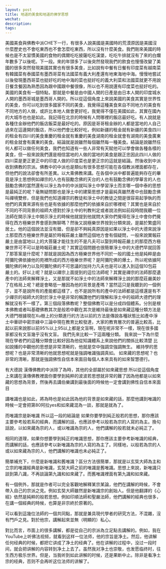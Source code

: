 ```yaml
---
layout: post
title: 地道的美食和地道的佛学思想
wechat: 
description: 
tags:
---
```


美國美食與佛教中派CHE下一行，有很多人說美國是美國時的荒漠原因是美國沒什麼歷史也不會吃東西也不會怎麼吃東西，所以沒有什麼美食。我們剛來美國的時候也是不太習慣美國的食物的偶爾吃吃披薩吃吃漢堡，吃吃牛排就沒有了來的白爛年數多了以後呢。下一段。來的年頭多了以後突然發現我們的飲食也慢慢改變了美國的很多突然發現美國其實也有很多美食，比如說有中餐有日餐有印度菜有越南菜有韓國菜有泰國菜有墨西哥菜有法國菜有義大利產還有地東海地中海。慢慢地嘗試以後發現墨西哥菜也挺好吃的地中海的菜也挺好吃的義大利菜和法國菜就更不用說日餐含餐因為熟悉因為跟中國跟中餐很像，所以也不用說還有印度菜也挺好吃的。美國的美食有一個特點，那就是中餐是由中國人開的日產是由日本人開的印度城水人開的墨西哥城是墨西哥人開的。所以從這個角度上來說美國的美食其實是世界性的美食，你可以吃到很多國家不同的美食，我覺得這種美食來自不同地方的美食有不同地方的人做，或許比本地人做會更好吃，我覺得不僅在美國如此，其實在國內的大城市也也是如此。我記得在北京的時候有人問哪裡的飯店最好吃。有人說就是各種住金辦他們的飯店飯菜是最好吃的。原因是哥哥租金辦的人都是當地的人自己過來在這邊開的飯店，所以他們會比較好吃，例如新疆的租金就有新疆的美食四川的租金有四川的美食重慶的租金就有重慶的美食湖南的租金就會有湖南的美食廣東的租金就會有廣東的美食。結論就是說雖然每個雖然每一種美食。結論是說雖然任何人都可以做任何美食，我們也知道有一些人非常有天賦他可以學會做各種各樣的美食，但一般來說我們還是相信當地的人做的當地的美食是跟正忠因此四川人做的四川菜是更正更正中的印度人做的印度菜也是更正宗的這就是結論。然後收到中派收到佛教的宗派。佛教中的中派也是類似有很多思想可能在各個教派裡面都存在，但他們的說法卻會有所差異。以大乘佛教來講。在各個中派中都普遍能夠存在的畢竟是淨土思想例如禪宗的人也有鼓勵念佛的天台的人也有鼓勵念佛的學華言的人也鼓勵念佛的當然還有以淨土為中的中派就叫淨土中學習淨土而言哪一個中泰的思想是最純正的呢？毫無疑問那也是淨土中的建築思想才是最純真雖然產中也鼓勵念佛叫禪境雙修，但是我們也知道禪宗的教徒和淨土中的教徒之間是很容易起爭執的而他們的真實來源有些也是有依據的那麼他們的依據來自於哪裡呢？其實也是來自於不同的不同背景的祖師大德對於淨土中的判教判定或者說法例如前段時間我聽一位法師在開示淨土中開示淨土的時候他就提到他就問大家你們覺得在淨土中會你們覺得在西方極樂世界會感到無聊嗎？然後又說極樂世界按到分類來說，是屬於繁盛同居土。他的這個說法並沒有錯，但是卻不夠純真原因是如果以淨土中的大德來說淨土那麼西方極樂世界是屬於時報莊嚴土雖然這個地方會有個疑問，一般來說實報莊嚴土是由當地以上的大菩薩才能往生的不是凡夫可以娶到時報莊嚴土的那麼西方極樂世界可不可以是時報莊嚴土呢？其實這個問題也很簡單淨土中的大德們早就回答了那答案是什麼呢？那就是說因為西方極樂世界他不同於一般的國土他是純粹是由阿彌陀佛依據他的苑裡所成的西方極樂世界呢？是阿彌陀佛的爆土，所以呢依據阿彌陀佛的神力以及阿彌陀佛的不可思議的加持力凡夫也是可以進入到這個10包莊嚴土的。好以上呢？就是以禪宗上面提到的這位法師呢？其實是禪宗的法師那麼遺產中的法師來解釋淨土，又是那就不如淨土中的法師來解釋淨土說的那麼莊嚴美妙了在格局上呢？總是會略低一層因為他的背景是產嗎？當然這只是我聽到的一個例子，並不是說所有的產能都這樣了，也不是說所有的產中的法師都是這樣還是有不少禪宗的祖師大的對於淨土中是非常的稱讚他們的理解和淨土中的祖師大德們的理解就沒有不一樣了。第三個段落佛教呢？整個佛教可以是分成四個體系。分別是根本佛教或者叫基礎佛教其次是般若中觀在其次是維持最後是如來藏這種分類方法是大德門根據現在Xu樹上的分類進行的方法以前的方法是傳說各種狀態比如產中淨土中華研中密宗綠中三論中現在教育比較發達，大家的教育層次的普遍比較高，比起以前來說那以前95%以上95以上都是文盲啊，現在呢非常不一樣，現在很多國家都沒有文盲幾乎沒有文盲。
我們先來比較一下這兩種分類。
我來說一下為什麼現在學者們的這種分類會比較好因為他從知識體系上來說他們的關係比較清楚
比如說播的中觀他的思想是非常清晰的，他就是空中強調空強調無生。
維持學的思想呢？也是非常清晰的他就思想呢就是強調唯識強調真如。
如來藏的思想呢？也非常的清晰，那就是強調佛性自信本來面目每個人本來具有的如來智慧德行。

有大德說
漢傳佛教的中派除了為時，其他的全部屬於如來藏思想
所以從這個角度上來講在漢傳佛教裡面你要學到純粹的波波若思想就非常的難了因為他都是以如來藏的思想為背景，然後再去講伯樂講到最後面的時候他一定會講到佛性自信本來面目

講唯識也是如此，將為時也是如此因為他的背景是如來藏的話，那麼他講到唯識的時候一定會把第80阿拉yes和如來藏混為一談，那就是就為了。

而唯識宗是新唯識
所以這一段的結論是
如果你要學到純正般若的思想，那你應該主要參考般若系的經典，而講解的話，也應該參考以般若為宗的人寫的為主。換句話說，以如來藏為宗的人，或以唯識為宗的人，他們講解的般若就未必純正了。

相同的道理，如果你想要學到純正的唯識思想，那你應該主要參考新唯識的經典，而講解的話，也應該參考以新唯識為宗的人寫的為主了。同樣地，以般若為宗的人或以如來藏為宗的人，他們講解的唯識也未必純正了。

簡單補充下，什麼是新唯識和舊唯識？區分方法很簡單，那就是以玄奘大師為主和立宗的唯識經典是新唯識，玄奘大師之前的唯識是舊唯識。思想上來說，新唯識只談到第八識，不再談論第九識和如來藏了。而舊唯識裡面有第九識和如來藏。

有一個例外，那就是作者可以完全客觀地解釋某宗某論，他們在講解的時候，不會帶入自己的宗派之見。例如玄奘大師雖然是新唯識宗的創始人。但是他翻譯的《心經》依然是純粹的般若思想。例如印順法師和聖嚴法師，他們講解的經典也很多，在講一個經典的時候，也算是非宗終於原著的。

可以看到這幾位法師的一個共同點，那就是兼具現代學者的研究方法，不混雜，沒有門戶之見。對於他宗，講解起來並無（明顯的）私心。

對比而言，市面上的很多講解，都是從自己的宗派為立足點去講解的。例如，我在YouTube上听佛法视频，就看到这样一位法师，他的宗旨是净土。然后，他讲解任何经典的时候，都把它讲成了净土的经典了。他在讲解的过程中，没过一段时间，就会把讲解的内容转到净土上去了。虽然我对净土也崇敬，也发愿临终时，往生西方极乐世界。但是，当我听到如此讲解的时候，还是果断中止。除非是看净土宗的经典，否则不会再听这位法师的讲解了。

